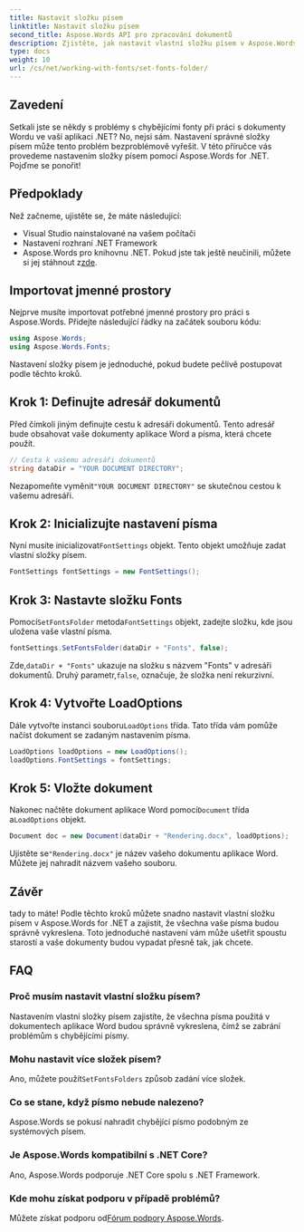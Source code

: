 ```yaml
---
title: Nastavit složku písem
linktitle: Nastavit složku písem
second_title: Aspose.Words API pro zpracování dokumentů
description: Zjistěte, jak nastavit vlastní složku písem v Aspose.Words for .NET, abyste zajistili, že vaše dokumenty Word budou vykresleny správně bez chybějících písem.
type: docs
weight: 10
url: /cs/net/working-with-fonts/set-fonts-folder/
---
```

## Zavedení

Setkali jste se někdy s problémy s chybějícími fonty při práci s dokumenty Wordu ve vaší aplikaci .NET? No, nejsi sám. Nastavení správné složky písem může tento problém bezproblémově vyřešit. V této příručce vás provedeme nastavením složky písem pomocí Aspose.Words for .NET. Pojďme se ponořit!

## Předpoklady

Než začneme, ujistěte se, že máte následující:

- Visual Studio nainstalované na vašem počítači
- Nastavení rozhraní .NET Framework
-  Aspose.Words pro knihovnu .NET. Pokud jste tak ještě neučinili, můžete si jej stáhnout z[zde](https://releases.aspose.com/words/net/).

## Importovat jmenné prostory

Nejprve musíte importovat potřebné jmenné prostory pro práci s Aspose.Words. Přidejte následující řádky na začátek souboru kódu:

```csharp
using Aspose.Words;
using Aspose.Words.Fonts;
```

Nastavení složky písem je jednoduché, pokud budete pečlivě postupovat podle těchto kroků.

## Krok 1: Definujte adresář dokumentů

Před čímkoli jiným definujte cestu k adresáři dokumentů. Tento adresář bude obsahovat vaše dokumenty aplikace Word a písma, která chcete použít.

```csharp
// Cesta k vašemu adresáři dokumentů
string dataDir = "YOUR DOCUMENT DIRECTORY";
```

 Nezapomeňte vyměnit`"YOUR DOCUMENT DIRECTORY"` se skutečnou cestou k vašemu adresáři.

## Krok 2: Inicializujte nastavení písma

 Nyní musíte inicializovat`FontSettings` objekt. Tento objekt umožňuje zadat vlastní složky písem.

```csharp
FontSettings fontSettings = new FontSettings();
```

## Krok 3: Nastavte složku Fonts

 Pomocí`SetFontsFolder` metoda`FontSettings` objekt, zadejte složku, kde jsou uložena vaše vlastní písma.

```csharp
fontSettings.SetFontsFolder(dataDir + "Fonts", false);
```

 Zde,`dataDir + "Fonts"` ukazuje na složku s názvem "Fonts" v adresáři dokumentů. Druhý parametr,`false`, označuje, že složka není rekurzivní.

## Krok 4: Vytvořte LoadOptions

 Dále vytvořte instanci souboru`LoadOptions` třída. Tato třída vám pomůže načíst dokument se zadaným nastavením písma.

```csharp
LoadOptions loadOptions = new LoadOptions();
loadOptions.FontSettings = fontSettings;
```

## Krok 5: Vložte dokument

 Nakonec načtěte dokument aplikace Word pomocí`Document` třída a`LoadOptions` objekt.

```csharp
Document doc = new Document(dataDir + "Rendering.docx", loadOptions);
```

 Ujistěte se`"Rendering.docx"` je název vašeho dokumentu aplikace Word. Můžete jej nahradit názvem vašeho souboru.

## Závěr

tady to máte! Podle těchto kroků můžete snadno nastavit vlastní složku písem v Aspose.Words for .NET a zajistit, že všechna vaše písma budou správně vykreslena. Toto jednoduché nastavení vám může ušetřit spoustu starostí a vaše dokumenty budou vypadat přesně tak, jak chcete.

## FAQ

### Proč musím nastavit vlastní složku písem?
Nastavením vlastní složky písem zajistíte, že všechna písma použitá v dokumentech aplikace Word budou správně vykreslena, čímž se zabrání problémům s chybějícími písmy.

### Mohu nastavit více složek písem?
 Ano, můžete použít`SetFontsFolders` způsob zadání více složek.

### Co se stane, když písmo nebude nalezeno?
Aspose.Words se pokusí nahradit chybějící písmo podobným ze systémových písem.

### Je Aspose.Words kompatibilní s .NET Core?
Ano, Aspose.Words podporuje .NET Core spolu s .NET Framework.

### Kde mohu získat podporu v případě problémů?
 Můžete získat podporu od[Fórum podpory Aspose.Words](https://forum.aspose.com/c/words/8).